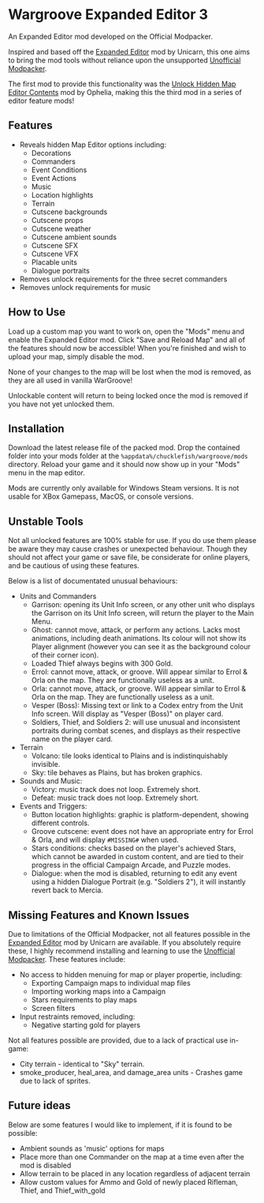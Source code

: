 # Wargroove Expanded Editor 3

An Expanded Editor mod developed on the Official Modpacker.

Inspired and based off the [Expanded Editor](https://www.nexusmods.com/wargroove/mods/28) mod by Unicarn, this one aims to bring the mod tools without reliance upon the unsupported [Unofficial Modpacker](https://www.nexusmods.com/wargroove/mods/1).

The first mod to provide this functionality was the [Unlock Hidden Map Editor Contents](https://www.nexusmods.com/wargroove/mods/11) mod by Ophelia, making this the third mod in a series of editor feature mods!

## Features

* Reveals hidden Map Editor options including:
  * Decorations
  * Commanders
  * Event Conditions
  * Event Actions
  * Music
  * Location highlights
  * Terrain
  * Cutscene backgrounds
  * Cutscene props
  * Cutscene weather
  * Cutscene ambient sounds
  * Cutscene SFX
  * Cutscene VFX
  * Placable units
  * Dialogue portraits
* Removes unlock requirements for the three secret commanders
* Removes unlock requirements for music

## How to Use

Load up a custom map you want to work on, open the "Mods" menu and enable the Expanded Editor mod. Click "Save and Reload Map" and all of the features should now be accessible! When you're finished and wish to upload your map, simply disable the mod.

None of your changes to the map will be lost when the mod is removed, as they are all used in vanilla WarGroove!

Unlockable content will return to being locked once the mod is removed if you have not yet unlocked them.

## Installation

Download the latest release file of the packed mod. Drop the contained folder into your mods folder at the `%appdata%/chucklefish/wargroove/mods` directory. Reload your game and it should now show up in your "Mods" menu in the map editor.

Mods are currently only available for Windows Steam versions. It is not usable for XBox Gamepass, MacOS, or console versions.

## Unstable Tools

Not all unlocked features are 100% stable for use. If you do use them please be aware they may cause crashes or unexpected behaviour. Though they should not affect your game or save file, be considerate for online players, and be cautious of using these features.

Below is a list of documentated unusual behaviours:
* Units and Commanders
  * Garrison: opening its Unit Info screen, or any other unit who displays the Garrison on its Unit Info screen, will return the player to the Main Menu.
  * Ghost: cannot move, attack, or perform any actions. Lacks most animations, including death animations. Its colour will not show its Player alignment (however you can see it as the background colour of their corner icon).
  * Loaded Thief always begins with 300 Gold.
  * Errol: cannot move, attack, or groove. Will appear similar to Errol & Orla on the map. They are functionally useless as a unit.
  * Orla: cannot move, attack, or groove. Will appear similar to Errol & Orla on the map. They are functionally useless as a unit.
  * Vesper (Boss): Missing text or link to a Codex entry from the Unit Info screen. Will display as "Vesper (Boss)" on player card. 
  * Soldiers, Thief, and Soldiers 2: will use unusual and inconsistent portraits during combat scenes, and displays as their respective name on the player card.
* Terrain
  * Volcano: tile looks identical to Plains and is indistinquishably invisible.
  * Sky: tile behaves as Plains, but has broken graphics.
* Sounds and Music:
  * Victory: music track does not loop. Extremely short.
  * Defeat: music track does not loop. Extremely short.
* Events and Triggers:
  * Button location highlights: graphic is platform-dependent, showing different controls.
  * Groove cutscene: event does not have an appropriate entry for Errol & Orla, and will display `#MISSING#` when used.
  * Stars conditions: checks based on the player's achieved Stars, which cannot be awarded in custom content, and are tied to their progress in the official Campaign Arcade, and Puzzle modes.
  * Dialogue: when the mod is disabled, returning to edit any event using a hidden Dialogue Portrait (e.g. "Soldiers 2"), it will instantly revert back to Mercia.

## Missing Features and Known Issues

Due to limitations of the Official Modpacker, not all features possible in the [Expanded Editor](https://www.nexusmods.com/wargroove/mods/28) mod by Unicarn are available. If you absolutely require these, I highly recommend installing and learning to use the [Unofficial Modpacker](https://www.nexusmods.com/wargroove/mods/1). These features include:

* No access to hidden menuing for map or player propertie, including:
  * Exporting Campaign maps to individual map files
  * Importing working maps into a Campaign
  * Stars requirements to play maps
  * Screen filters
* Input restraints removed, including:
  * Negative starting gold for players

Not all features possible are provided, due to a lack of practical use in-game:
* City terrain - identical to "Sky" terrain.
* smoke_producer, heal_area, and damage_area units - Crashes game due to lack of sprites.

## Future ideas

Below are some features I would like to implement, if it is found to be possible:
* Ambient sounds as 'music' options for maps
* Place more than one Commander on the map at a time even after the mod is disabled
* Allow terrain to be placed in any location regardless of adjacent terrain
* Allow custom values for Ammo and Gold of newly placed Rifleman, Thief, and Thief_with_gold
